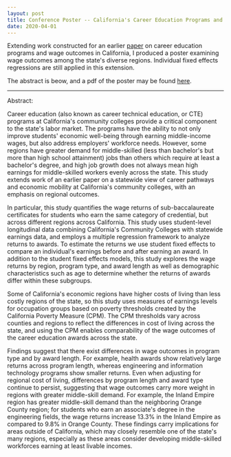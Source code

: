 ```yaml
---
layout: post
title: Conference Poster -- California's Career Education Programs and Long-Term Wage Outcomes, by Region 
date: 2020-04-01
---
```


Extending work constructed for an earlier [paper](https://www.ppic.org/publication/career-pathways-and-economic-mobility-at-californias-community-colleges/) on 
career education programs and wage outcomes in California, I produced a poster examining wage outcomes among the state's diverse regions. 
Individual fixed effects regressions are still applied in this extension. 

The abstract is beow, and a pdf of the poster may be found [here](https://github.com/leecourt98/leecourt98.github.io/blob/master/_posts/aefp2020_poster_cl_200309_v2_1.pdf). 

--- 
Abstract: 

Career education (also known as career technical education, or CTE) programs at California's community colleges provide a critical component to the state's
labor market. The programs have the ability to not only improve students' economic well-being through earning middle-income wages, but also address 
employers' workforce needs. However, some regions have greater demand for middle-skilled (less than bachelor's but more than high school attainment) 
jobs than others which require at least a bachelor's degree, and high job growth does not always mean high earnings for middle-skilled workers evenly 
across the state. This study extends work of an earlier paper on a statewide view of career pathways and economic mobility at California's community 
colleges, with an emphasis on regional outcomes.

In particular, this study quantifies the wage returns of sub-baccalaureate certificates for students who earn the same category of credential, 
but across different regions across California. This study uses student-level longitudinal data combining California's Community Colleges with 
statewide earnings data, and employs a multiple regression framework to analyze returns to awards. To estimate the returns we use student fixed effects 
to compare an individual's earnings before and after earning an award. In addition to the student fixed effects models, this study explores the wage returns by
region, program type, and award length as well as demographic characteristics such as age to determine whether the returns of awards differ within these subgroups.

Some of California's economic regions have higher costs of living than less costly regions of the state, so this study uses measures of earnings levels 
for occupation groups based on poverty thresholds created by the California Poverty Measure (CPM). The CPM thresholds vary across counties and regions to 
reflect the differences in cost of living across the state, and using the CPM enables comparability of the wage outcomes of the career education awards 
across the state.

Findings suggest that there exist differences in wage outcomes in program type and by award length. 
For example, health awards show relatively large returns across program length, whereas engineering and information technology programs show smaller returns.
Even when adjusting for regional cost of living, differences by program length and award type continue to persist, suggesting that wage outcomes 
carry more weight in regions with greater middle-skill demand. For example, the Inland Empire region has greater middle-skill demand than the
neighboring Orange County region; for students who earn an associate's degree in the engineering fields, the wage returns increase 13.3% in the 
Inland Empire as compared to 9.8% in Orange County. These findings carry implications for areas outside of California, which may closely resemble 
one of the state's many regions, especially as these areas consider developing middle-skilled workforces earning at least livable incomes.



